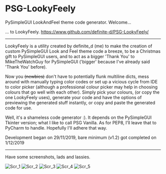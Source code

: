 # PSG-LookyFeely
PySimpleGUI LookAndFeel theme code generator.
  Welcome...
  
... to LookyFeely.
https://www.github.com/definite-d/PSG-LookyFeely/

___________________________________________________________________________________
LookyFeely is a utility created by definite_d (me) to make the creation of
custom PySimpleGUI Look and Feel theme code a breeze, to be a Christmas gift to
PySimpleGUI users, and to act as a bigger 'Thank You' to MikeTheWatchGuy for
PySimpleGUI ('bigger' because I've already said 'Thank You' before).

Now you ~~(newbies)~~ don't have to potentially flunk multiline dicts, mess around
with manually typing color codes or set up a vicious cycle from IDE to color picker
(although a professional colour picker may help in choosing colours that go well
with each other). Simply pick your colours, (or copy the one LookyFeely uses),
generate your code and have the options of previewing the generated stuff instantly,
or copy and paste the generated code for use.

Well, it's a shameless code generator :).
It depends on the PySimpleGUI Tkinter version; what I like to call PSG Vanilla.
As for PEP8, I'll leave that to PyCharm to handle. Hopefully I'll adhere that way.

Development began on 29/11/2019, bare minimum (v1.2) got completed on 1/12/2019
____________________________________________________________________________________
Have some screenshots, lads and lassies.

![Scr_1](https://user-images.githubusercontent.com/38317208/70368674-e5adc180-18ad-11ea-8a12-abdf9f49fdc1.PNG)
![Scr_2](https://user-images.githubusercontent.com/38317208/70368667-e34b6780-18ad-11ea-9867-b14ca795ebd9.PNG)
![Scr_3](https://user-images.githubusercontent.com/38317208/70368670-e5152b00-18ad-11ea-9a5d-c421b49bee6e.PNG)
![Scr_4](https://user-images.githubusercontent.com/38317208/70368668-e47c9480-18ad-11ea-98ee-335435e72ff7.PNG)
![Scr_5](https://user-images.githubusercontent.com/38317208/70368673-e5adc180-18ad-11ea-9210-bc22cd964f94.PNG)
